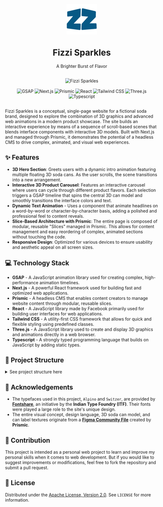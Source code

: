 <!-- markdownlint-disable MD033 -->
<!-- markdownlint-disable MD041 -->
<div align="center">
  <img src="src/app/icon.svg" alt="Fizzi Sparkles" height="100" />
  <h1 align="center">Fizzi Sparkles</h1>
  <p align="center">A Brighter Burst of Flavor</p>
</div>

<div align="center">
  <br />
  <img src="https://i.imgur.com/hpxt2ZL.png" alt="Fizzi Sparkles" />
  <br /><br />
  <div>
    <img
      alt="GSAP"
      src="https://img.shields.io/badge/GSAP-%230AE448?style=flat&logo=GSAP&logoColor=white"
    />
    <img
      alt="Next.js"
      src="https://img.shields.io/badge/Next.js-%23000000?logo=nextdotjs&logoColor=white"
    />
    <img
      alt="Prismic"
      src="https://img.shields.io/badge/Prismic-%235163BA?style=flat&logo=Prismic&logoColor=white"
    />
    <img
      alt="React"
      src="https://img.shields.io/badge/React-%230088CC?logo=react&logoColor=white"
    />
    <img
      alt="Tailwind CSS"
      src="https://img.shields.io/badge/Tailwind%20CSS-%2306B6D4?logo=tailwindcss&logoColor=white"
    />
    <img
      alt="Three.js"
      src="https://img.shields.io/badge/Three.js-%23000000?style=flat&logo=Three.js&logoColor=white"
    />
    <img
      alt="Typescript"
      src="https://img.shields.io/badge/Typescript-%233178C6?logo=typescript&logoColor=white"
    />
  </div>
</div>
<br />

Fizzi Sparkles is a conceptual, single-page website for a fictional soda brand, designed to explore the combination of 3D graphics and advanced web animations in a modern product showcase. The site builds an interactive experience by means of a sequence of scroll-based scenes that blends interface components with interactive 3D models. Built with Next.js and managed through Prismic, it demonstrates the potential of a headless CMS to drive complex, animated, and visual web experiences.

## ✨ Features

- **3D Hero Section**: Greets users with a dynamic intro animation featuring multiple floating 3D soda cans. As the user scrolls, the scene transitions into a new arrangement.
- **Interactive 3D Product Carousel**: Features an interactive carousel where users can cycle through different product flavors. Each selection triggers a GSAP timeline that spins the central 3D can model and smoothly transitions the interface colors and text.
- **Dynamic Text Animation** - Uses a component that animate headlines on a word-by-word or character-by-character basis, adding a polished and professional feel to content reveals.
- **Slice-Based Architecture with Prismic**: The entire page is composed of modular, reusable "Slices" managed in Prismic. This allows for content management and easy reordering of complex, animated sections without touching the code.
- **Responsive Design**: Optimized for various devices to ensure usability and aesthetic appeal on all screen sizes.

## 💻 Technology Stack

- **GSAP** - A JavaScript animation library used for creating complex, high-performance animation timelines.
- **Next.js** - A powerful React framework used for building fast and optimized web applications.
- **Prismic** - A headless CMS that enables content creators to manage website content through modular, reusable slices.
- **React** - A JavaScript library made by Facebook primarily used for building user interfaces for web applications.
- **Tailwind CSS** - A utility-first CSS framework that allows for quick and flexible styling using predefined classes.
- **Three.js** - A JavaScript library used to create and display 3D graphics and animations directly in a web browser.
- **Typescript** - A strongly typed programming language that builds on JavaScript by adding static types.

## 📂 Project Structure

<details>
  <summary>See project structure here</summary>

```plaintext
└── 📁.husky
    ├── pre-commit
└── 📁.vscode
    ├── settings.json
└── 📁customtypes
    └── 📁page
        ├── index.json
        ├── mocks.json
└── 📁public
    └── 📁hdr
        ├── field.hdr
        ├── lobby.hdr
    └── 📁labels
        ├── cherry.png
        ├── grape.png
        ├── lemon-lime.png
        ├── strawberry.png
        ├── watermelon.png
    └── 📁models
        ├── soda-can.bin
        ├── soda-can.gltf
└── 📁src
    └── 📁app
        └── 📁[uid]
            ├── page.tsx
        └── 📁api
            └── 📁exit-preview
                ├── route.ts
            └── 📁preview
                ├── route.ts
            └── 📁revalidate
                ├── route.ts
        └── 📁slice-simulator
            ├── page.tsx
        ├── globals.css
        ├── icon.svg
        ├── layout.tsx
        ├── page.tsx
    └── 📁components
        ├── arrow-icon.tsx
        ├── bounded.tsx
        ├── bubbles.tsx
        ├── button.tsx
        ├── fizzi-logo.tsx
        ├── floating-can.tsx
        ├── footer.tsx
        ├── header.tsx
        ├── soda-can.tsx
        ├── text-splitter.tsx
        ├── view-canvas.tsx
        ├── wavy-circles.tsx
    └── 📁hooks
        ├── use-media-query.ts
        ├── use-store.ts
    └── 📁slices
        └── 📁Carousel
            ├── index.tsx
            ├── mocks.json
            ├── model.json
            ├── screenshot-default.png
        └── 📁Grid
            ├── index.tsx
            ├── mocks.json
            ├── model.json
            ├── scene.tsx
            ├── screenshot-default.png
        └── 📁Hero
            ├── index.tsx
            ├── mocks.json
            ├── model.json
            ├── scene.tsx
            ├── screenshot-default.png
        └── 📁HugeText
            ├── index.tsx
            ├── mocks.json
            ├── model.json
            ├── screenshot-default.png
        └── 📁SkyDive
            ├── index.tsx
            ├── mocks.json
            ├── model.json
            ├── scene.tsx
            ├── screenshot-default.png
        ├── index.ts
    ├── prismicio.ts
├── .gitignore
├── .prettierignore
├── .prettierrc
├── eslint.config.mjs
├── LICENSE
├── next.config.ts
├── package.json
├── pnpm-lock.yaml
├── postcss.config.mjs
├── prismicio-types.d.ts
├── README.md
├── slicemachine.config.json
└── tsconfig.json
```

</details>

## 🫶 Acknowledgements

- The typefaces used in this project, `Alpino` and `Switzer`, are provided by **[Fontshare](https://www.fontshare.com/)**, an initiative by the **Indian Type Foundry (ITF)**. Their fonts were played a large role to the site's unique design.
- The entire visual concept, design language, 3D soda can model, and can label textures originate from a **[Figma Community File](https://www.figma.com/community/file/1408225426877500890)** created by **Prismic**.

## 🤝 Contribution

This project is intended as a personal web project to learn and improve my personal skills when it comes to web development. But if you would like to suggest improvements or modifications, feel free to fork the repository and submit a pull request.

## 📄 License

Distributed under the [Apache License, Version 2.0](https://www.apache.org/licenses/LICENSE-2.0). See `LICENSE` for more information.

